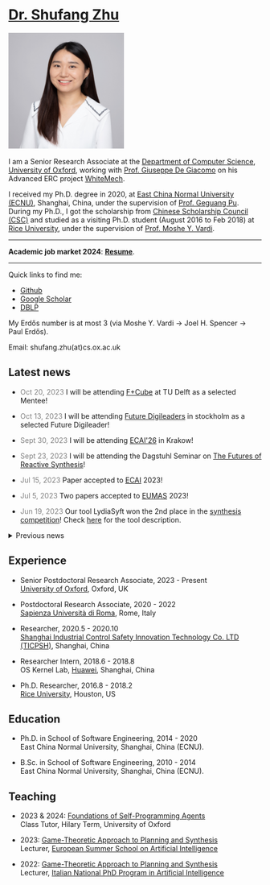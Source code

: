 # [Dr. Shufang Zhu](images/shufang.jpg) 
<img src="docs/assets/shufang.jpg" alt="Shufang" width="230" height="230">

I am a Senior Research Associate at the [Department of Computer Science](https://www.cs.ox.ac.uk/), [University of Oxford](https://www.ox.ac.uk/), working with [Prof. Giuseppe De Giacomo](http://www.diag.uniroma1.it//degiacom/) on his Advanced ERC project [WhiteMech](https://whitemech.github.io/).

I received my Ph.D. degree in 2020, at [East China Normal University (ECNU)](http://english.ecnu.edu.cn/), Shanghai, China, under the supervision of [Prof. Geguang Pu](https://faculty.ecnu.edu.cn/_s43/pgg_en/main.psp). 
During my Ph.D., I got the scholarship from [Chinese Scholarship Council (CSC)](https://www.chinesescholarshipcouncil.com/) and studied as a visiting Ph.D. student (August 2016 to Feb 2018) at [Rice University](https://www.rice.edu/), under the supervision of [Prof. Moshe Y. Vardi](https://www.cs.rice.edu/~vardi/).



---
**Academic job market 2024**: [**Resume**](application/ShufangZhu_cv.pdf).

---

Quick links to find me:  

* [Github](https://github.com/Shufang-Zhu/)
* [Google Scholar](https://scholar.google.com/citations?user=nkOKc3MAAAAJ&hl=en)  
* [DBLP](https://dblp.org/pid/141/7718-1.html)

My Erdős number is at most 3 (via Moshe Y. Vardi -> Joel H. Spencer -> Paul Erdős).

Email: shufang.zhu(at)cs.ox.ac.uk


## Latest news
* <span style="color:grey">Oct 20, 2023</span> I will be attending [F+Cube](https://www.tudelft.nl/ewi/over-de-faculteit/afdelingen/software-technology/f-cube) at TU Delft as a selected Mentee! 


* <span style="color:grey">Oct 13, 2023</span> I will be attending [Future Digileaders](https://www.digitalfutures.kth.se/news/future-digileaders-23/) in stockholm as a selected Future Digileader! 

* <span style="color:grey">Sept 30, 2023</span> I will be attending [ECAI'26](https://ecai2023.eu/) in Krakow!

* <span style="color:grey">Sept 23, 2023</span> I will be attending the Dagstuhl Seminar on [The Futures of Reactive Synthesis](https://www.dagstuhl.de/en/seminars/seminar-calendar/seminar-details/23391)!

* <span style="color:grey">Jul 15, 2023</span> Paper accepted to [ECAI](https://ecai2023.eu/) 2023!

* <span style="color:grey">Jul 5, 2023</span> Two papers accepted to [EUMAS](https://vadimmalvone.github.io/eumas2023/) 2023!

* <span style="color:grey">Jun 19, 2023</span> Our tool LydiaSyft won the 2nd place in the [synthesis competition](http://www.syntcomp.org/syntcomp-2023-results/)! Check [here](publications/LydiaSyft.pdf) for the tool description.



<details>
  <summary>Previous news</summary>

  * <span style="color:grey">Jun 16, 2023</span> I will be attending the  <a href="https://homepage.cs.uiowa.edu/~ajreynol/SYNT2023/">12th workshop on synthesis</a> and <a href="http://www.i-cav.org/2023/workshops/">CAV'23</a>. 


  * <span style="color:grey">Jun 15, 2023</span> I will be attending the <a href="https://sites.google.com/view/wil2023/">7th International Workshop "Women in Logic"</a>. 
  

  * <span style="color:grey">Mar 2, 2023</span> Course on <a href="https://essai.si/game-theoretic-approach-to-planning-and-synthesis/">Game-Theoretic Approach to Planning and Synthesis</a> accepted to <a href="https://essai.si/">ESSAI’23</a>.

</details>







## Experience
* Senior Postdoctoral Research Associate, 2023 - Present  
[University of Oxford](https://www.cs.ox.ac.uk/), Oxford, UK

* Postdoctoral Research Associate, 2020 - 2022  
[Sapienza Università di Roma](http://www.diag.uniroma1.it/), Rome, Italy

* Researcher, 2020.5 - 2020.10  
[Shanghai Industrial Control Safety Innovation Technology Co. LTD (TICPSH)](https://www.ticpsh.com/en/about/intro.html), Shanghai, China

* Researcher Intern, 2018.6 - 2018.8  
OS Kernel Lab, [Huawei](https://www.huawei.com/en/), Shanghai, China

* Ph.D. Researcher, 2016.8 - 2018.2  
[Rice University](https://csweb.rice.edu/), Houston, US

## Education
* Ph.D. in School of Software Engineering, 2014 - 2020  
East China Normal University, Shanghai, China (ECNU).

* B.Sc. in School of Software Engineering, 2010 - 2014  
East China Normal University, Shanghai, China (ECNU).

## Teaching
* 2023 & 2024: [Foundations of Self-Programming Agents](https://www.cs.ox.ac.uk/teaching/courses/2022-2023/foundagent/)  
  Class Tutor, Hilary Term, University of Oxford

* 2023: [Game-Theoretic Approach to Planning and Synthesis](https://essai.si/game-theoretic-approach-to-planning-and-synthesis/)  
Lecturer, [European Summer School on Artificial Intelligence](https://essai.si/)

* 2022: [Game-Theoretic Approach to Planning and Synthesis](https://whitemech.github.io/courses)  
Lecturer, [Italian National PhD Program in Artificial Intelligence](https://www.phd-ai.it/en/359-2/)


